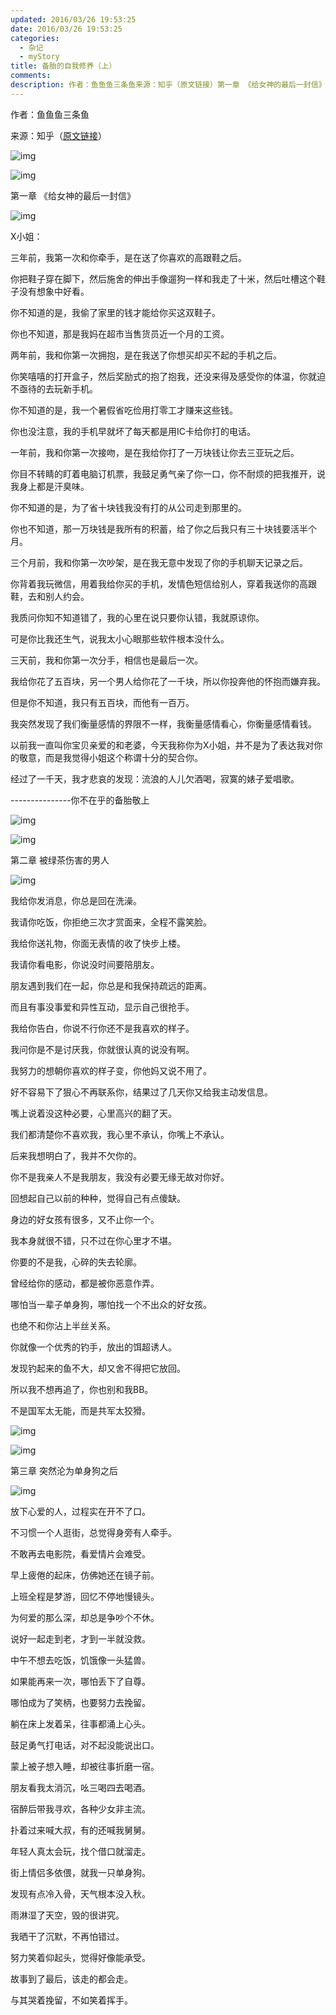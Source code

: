 ```yaml
---
updated: 2016/03/26 19:53:25
date: 2016/03/26 19:53:25
categories: 
  - 杂记
  - myStory
title: 备胎的自我修养（上）
comments: 
description: 作者：鱼鱼鱼三条鱼来源：知乎（原文链接）第一章 《给女神的最后一封信》X小姐：三年前，我第一次和你牵手，是在送了你喜欢的高跟鞋之后。你把鞋子穿在脚下，然后施舍的伸出手像遛狗一样和我走了十米，然后吐槽这个鞋子没有想象中好看。你不知道的是，我偷了家里的钱才能给你买这双鞋子。你也不知道，那是我妈在超市当售货员近一个月的工资。
---
```

作者：鱼鱼鱼三条鱼

来源：知乎（[原文链接](https://zhuanlan.zhihu.com/p/20114789)）

![img](https://static.jindll.com/notes/55979bcdf62ca1ee4d30255c8f2881b2_hd.jpg)

![img](https://static.jindll.com/notes/640.png)

第一章 《给女神的最后一封信》

![img](https://static.jindll.com/notes/640.png)

X小姐：

三年前，我第一次和你牵手，是在送了你喜欢的高跟鞋之后。

你把鞋子穿在脚下，然后施舍的伸出手像遛狗一样和我走了十米，然后吐槽这个鞋子没有想象中好看。

你不知道的是，我偷了家里的钱才能给你买这双鞋子。

你也不知道，那是我妈在超市当售货员近一个月的工资。

两年前，我和你第一次拥抱，是在我送了你想买却买不起的手机之后。

你笑嘻嘻的打开盒子，然后奖励式的抱了抱我，还没来得及感受你的体温，你就迫不亟待的去玩新手机。

你不知道的是，我一个暑假省吃俭用打零工才赚来这些钱。

你也没注意，我的手机早就坏了每天都是用IC卡给你打的电话。

一年前，我和你第一次接吻，是在我给你打了一万块钱让你去三亚玩之后。

你目不转睛的盯着电脑订机票，我鼓足勇气亲了你一口，你不耐烦的把我推开，说我身上都是汗臭味。

你不知道的是，为了省十块钱我没有打的从公司走到那里的。

你也不知道，那一万块钱是我所有的积蓄，给了你之后我只有三十块钱要活半个月。

三个月前，我和你第一次吵架，是在我无意中发现了你的手机聊天记录之后。

你背着我玩微信，用着我给你买的手机，发情色短信给别人，穿着我送你的高跟鞋，去和别人约会。

我质问你知不知道错了，我的心里在说只要你认错，我就原谅你。

可是你比我还生气，说我太小心眼那些软件根本没什么。

三天前，我和你第一次分手，相信也是最后一次。

我给你花了五百块，另一个男人给你花了一千块，所以你投奔他的怀抱而嫌弃我。

但是你不知道，我只有五百块，而他有一百万。

我突然发现了我们衡量感情的界限不一样，我衡量感情看心，你衡量感情看钱。

以前我一直叫你宝贝亲爱的和老婆，今天我称你为X小姐，并不是为了表达我对你的敬意，而是我觉得小姐这个称谓十分的契合你。

经过了一千天，我才悲哀的发现：流浪的人儿欠酒喝，寂寞的婊子爱唱歌。

---------------你不在乎的备胎敬上

![img](https://static.jindll.com/notes/9703111e49ddda7550a8a6eb6a7cd4ec_hd.jpg)

![img](https://mmbiz.qpic.cn/mmbiz_png/Ljib4So7yuWhV286BqNMwDMKWbMic75en4wDld11DtAibL5nVbQtsiaxwH2gxCoyfV6J2v08u5PLEpfLBbGacOTIMw/640?wx_fmt=png)

第二章 被绿茶伤害的男人

![img](https://mmbiz.qpic.cn/mmbiz_png/Ljib4So7yuWhV286BqNMwDMKWbMic75en4wDld11DtAibL5nVbQtsiaxwH2gxCoyfV6J2v08u5PLEpfLBbGacOTIMw/640?wx_fmt=png)

我给你发消息，你总是回在洗澡。

我请你吃饭，你拒绝三次才赏面来，全程不露笑脸。

我给你送礼物，你面无表情的收了快步上楼。

我请你看电影，你说没时间要陪朋友。

朋友遇到我们在一起，你总是和我保持疏远的距离。

而且有事没事爱和异性互动，显示自己很抢手。

我给你告白，你说不行你还不是我喜欢的样子。

我问你是不是讨厌我，你就很认真的说没有啊。

我努力的想朝你喜欢的样子变，你他妈又说不用了。

好不容易下了狠心不再联系你，结果过了几天你又给我主动发信息。

嘴上说着没这种必要，心里高兴的翻了天。

我们都清楚你不喜欢我，我心里不承认，你嘴上不承认。

后来我想明白了，我并不欠你的。

你不是我亲人不是我朋友，我没有必要无缘无故对你好。

回想起自己以前的种种，觉得自己有点傻缺。

身边的好女孩有很多，又不止你一个。

我本身就很不错，只不过在你心里才不堪。

你要的不是我，心碎的失去轮廓。

曾经给你的感动，都是被你恶意作弄。

哪怕当一辈子单身狗，哪怕找一个不出众的好女孩。

也绝不和你沾上半丝关系。

你就像一个优秀的钓手，放出的饵超诱人。

发现钓起来的鱼不大，却又舍不得把它放回。

所以我不想再追了，你也别和我BB。

不是国军太无能，而是共军太狡猾。

![img](https://static.jindll.com/notes/f3449c2b4e38f69d21d4ec21685c488d_hd.jpg)

![img](https://mmbiz.qpic.cn/mmbiz_png/Ljib4So7yuWhV286BqNMwDMKWbMic75en4wDld11DtAibL5nVbQtsiaxwH2gxCoyfV6J2v08u5PLEpfLBbGacOTIMw/640?wx_fmt=png)

第三章 突然沦为单身狗之后

![img](https://mmbiz.qpic.cn/mmbiz_png/Ljib4So7yuWhV286BqNMwDMKWbMic75en4wDld11DtAibL5nVbQtsiaxwH2gxCoyfV6J2v08u5PLEpfLBbGacOTIMw/640?wx_fmt=png)

放下心爱的人，过程实在开不了口。

不习惯一个人逛街，总觉得身旁有人牵手。

不敢再去电影院，看爱情片会难受。

早上疲倦的起床，仿佛她还在镜子前。

上班全程是梦游，回忆不停地慢镜头。

为何爱的那么深，却总是争吵个不休。

说好一起走到老，才到一半就没救。

中午不想去吃饭，饥饿像一头猛兽。

如果能再来一次，哪怕丢下了自尊。

哪怕成为了笑柄，也要努力去挽留。

躺在床上发着呆，往事都涌上心头。

鼓足勇气打电话，对不起没能说出口。

蒙上被子想入睡，却被往事折磨一宿。

朋友看我太消沉，吆三喝四去喝酒。

宿醉后带我寻欢，各种少女非主流。

扑着过来喊大叔，有的还喊我舅舅。

年轻人真太会玩，找个借口就溜走。

街上情侣多依偎，就我一只单身狗。

发现有点冷入骨，天气根本没入秋。

雨淋湿了天空，毁的很讲究。

我晒干了沉默，不再怕错过。

努力笑着仰起头，觉得好像能承受。

故事到了最后，该走的都会走。

与其哭着挽留，不如笑着挥手。